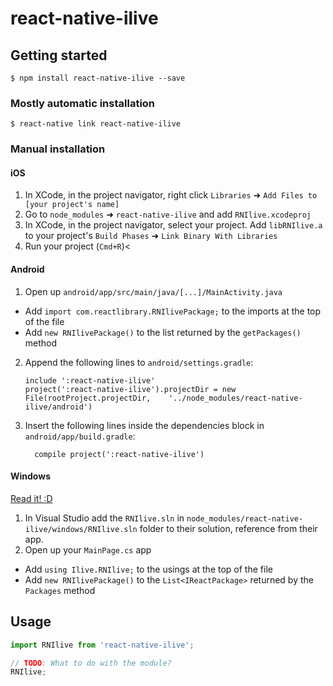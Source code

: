 
# react-native-ilive

## Getting started

`$ npm install react-native-ilive --save`

### Mostly automatic installation

`$ react-native link react-native-ilive`

### Manual installation


#### iOS

1. In XCode, in the project navigator, right click `Libraries` ➜ `Add Files to [your project's name]`
2. Go to `node_modules` ➜ `react-native-ilive` and add `RNIlive.xcodeproj`
3. In XCode, in the project navigator, select your project. Add `libRNIlive.a` to your project's `Build Phases` ➜ `Link Binary With Libraries`
4. Run your project (`Cmd+R`)<

#### Android

1. Open up `android/app/src/main/java/[...]/MainActivity.java`
  - Add `import com.reactlibrary.RNIlivePackage;` to the imports at the top of the file
  - Add `new RNIlivePackage()` to the list returned by the `getPackages()` method
2. Append the following lines to `android/settings.gradle`:
  	```
  	include ':react-native-ilive'
  	project(':react-native-ilive').projectDir = new File(rootProject.projectDir, 	'../node_modules/react-native-ilive/android')
  	```
3. Insert the following lines inside the dependencies block in `android/app/build.gradle`:
  	```
      compile project(':react-native-ilive')
  	```

#### Windows
[Read it! :D](https://github.com/ReactWindows/react-native)

1. In Visual Studio add the `RNIlive.sln` in `node_modules/react-native-ilive/windows/RNIlive.sln` folder to their solution, reference from their app.
2. Open up your `MainPage.cs` app
  - Add `using Ilive.RNIlive;` to the usings at the top of the file
  - Add `new RNIlivePackage()` to the `List<IReactPackage>` returned by the `Packages` method


## Usage
```javascript
import RNIlive from 'react-native-ilive';

// TODO: What to do with the module?
RNIlive;
```
  